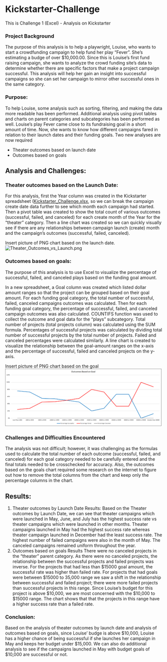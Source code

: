 # Kickstarter-Challenge
This is Challenge 1 (Excel) - Analysis on Kickstarter

### Project Background
The purpose of this analysis is to help a playwright, Louise, who wants to start a crowdfunding campaign to help fund her play “Fever”. She’s estimating a budge of over $10,000.00. Since this is Louise’s first fund raising campaign, she wants to analyze the crowd funding site’s data to determine whether there are specific factors that make a project campaign successful.  This analysis will help her gain an insight into successful campaigns so she can set her campaign to mirror other successful ones in the same category.  
### Purpose:
To help Louise, some analysis such as sorting, filtering, and making the data more readable has been performed.  Additional analysis using pivot tables and charts on parent categories and subcategories has been performed as well.
Louise’s play Fever came close to its fundraising goal in a short amount of time. Now, she wants to know how different campaigns fared in relation to their launch dates and their funding goals. 
Two new analyses are now required 
-	Theater outcomes based on launch date
-	Outcomes based on goals

## Analysis and Challenges:
### Theater outcomes based on the Launch Date:
For this analysis, first the Year column was created in the Kickstarter spreadsheet ([Kickstarter_Challenge.xlsx](/Kickstarter_Challenge.xlsx), so we can break the campaign create date data further to see which month each campaign had started.    Then a pivot table was created to show the total count of various outcomes (successful, failed, and canceled) for each create month of the Year for the “theater” category. 
Then a line chart was created so we can quickly visually see if there are any relationships between campaign launch (create) month and the campaign’s outcomes (successful, failed, canceled). 

Insert picture of PNG chart based on the launch date.
![Theater_Outcomes_vs_Launch.png](Outcomes_vs_Goals.png)
### Outcomes based on goals:
The purpose of this analysis is to use Excel to visualize the percentage of successful, failed, and canceled plays based on the funding goal amount. 

In a new spreadsheet, a Goal column was created which listed dollar amount ranges so that the project can be grouped based on their goal amount.
For each funding goal category, the total number of successful, failed, canceled campaigns outcomes was calculated.  Then for each funding goal category, the percentage of successful, failed, and canceled campaign outcomes was also calculated. COUNTIFS function was used to collect the outcome and goal data for the “plays” subcategory. 
Total number of projects (total projects column) was calculated using the SUM formula.  Percentages of successful projects was calculated by dividing total number of successful projects by the total number of projects.  Failed and canceled percentages were calculated similarly.
A line chart is created to visualize the relationship between the goal-amount ranges on the x-axis and the percentage of successful, failed and canceled projects on the y-axis.

Insert picture of PNG chart based on the goal
![Outcomes_vs_Goals.png](Resources/Outcomes_vs_Goals.png)

### Challenges and Difficulties Encountered
The analysis was not difficult; however, it was challenging as the formulas used to calculate the total number of each outcome (successful, failed, and canceled) for each goal category needed to be carefully entered and the final totals needed to be crosschecked for accuracy.
Also, the outcomes based on the goals chart required some research on the internet to figure out how to remove the total columns from the chart and keep only the percentage columns in the chart.

## Results:
1.	Theater outcomes by Launch Date Results:
 Based on the Theater outcomes by Launch Date, we can see that theater campaigns which were launched in May, June, and July has the highest success rate vs theater campaigns which were launched in other months.  Theater campaigns launched in May had the highest success rate whereas theater campaign launched in December had the least success rate. The highest number of failed campaigns were also in the month of May. The canceled campaigns remained uniform throughout the year.  
2.	Outcomes based on goals Results
There were no canceled projects in the “theater” parent category. As there were no canceled projects, the relationship between the successful projects and failed projects was inverse. For the projects that had less than $15000 goal amount, the successful rate was higher than failed rate.   For projects that had goals were between $15000 to 35,000 range we saw a shift in the relationship between successful and failed project; there were more failed projects than successful projects in this range. Since Louise’s budget for this project is above $10,000, we are most concerned with the $10,000 to $15000 range.  The chart shows that that the projects in this range have a higher success rate than a failed rate.

### Conclusion:
Based on the analysis of theater outcomes by launch date and analysis of outcomes based on goals, since Louise’ budge is above $10,000, Louise has a higher chance of being successful if she launches her campaign in May and keeps her budget under $15,000.
We can also do additional analysis to see if the campaigns launched in May with budget goals of $10,000 are successful or not. 
